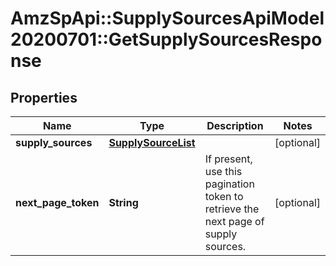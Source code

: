 # AmzSpApi::SupplySourcesApiModel20200701::GetSupplySourcesResponse

## Properties
Name | Type | Description | Notes
------------ | ------------- | ------------- | -------------
**supply_sources** | [**SupplySourceList**](SupplySourceList.md) |  | [optional] 
**next_page_token** | **String** | If present, use this pagination token to retrieve the next page of supply sources. | [optional] 


